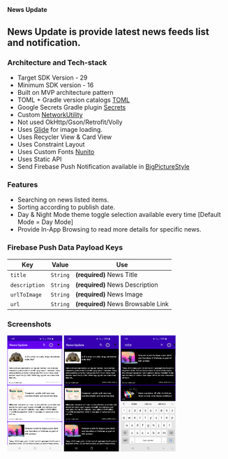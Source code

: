 ## <h4>News Update</h4>

## News Update is provide latest news feeds list and notification.

### Architecture and Tech-stack
* Target SDK Version - 29
* Minimum SDK version - 16
* Built on MVP architecture pattern
* TOML + Gradle version catalogs [TOML](https://funkymuse.dev/posts/toml-gradle)
* Google Secrets Gradle plugin [Secrets](https://developers.google.com/maps/documentation/android-sdk/secrets-gradle-plugin,https://github.com/google/secrets-gradle-plugin)
* Custom [NetworkUtility](https://github.com/rahulsinghfaujdar/NewsDetail/blob/main/app/src/main/java/com/newsdetail/network/NetworkAdapter.java)
* Not used OkHttp/Gson/Retrofit/Volly
* Uses [Glide](https://github.com/bumptech/glide) for image loading.
* Uses Recycler View & Card View
* Uses Constraint Layout
* Uses Custom Fonts [Nunito](https://github.com/rahulsinghfaujdar/NewsDetail/tree/main/app/src/main/res/font)
* Uses Static API
* Send Firebase Push Notification available in [BigPictureStyle](https://github.com/rahulsinghfaujdar/NewsDetail/blob/main/app/src/main/java/com/newsdetail/utility/Firebase/NotificationTemplateUtility.java)

### Features
* Searching on news listed items.
* Sorting according to publish date.
* Day & Night Mode theme toggle selection available every time [Default Mode = Day Mode]
* Provide In-App Browsing to read more details for specific news.

### Firebase Push Data Payload Keys
| Key | Value | Use | 
| --- | --- | --- |
| `title` | `String` | **(required)**  News Title
| `description` | `String` | **(required)**  News Description 
| `urlToImage` | `String` | **(required)**  News Image
| `url` | `String` | **(required)**  News Browsable Link

### Screenshots
<img src="https://github.com/rahulsinghfaujdar/NewsDetail/blob/main/screenshots/Screenshot_20221006_130541.png" width="25%"></img> <img src="https://github.com/rahulsinghfaujdar/NewsDetail/blob/main/screenshots/Screenshot_20221006_130620.png" width="25%"></img> <img src="https://github.com/rahulsinghfaujdar/NewsDetail/blob/main/screenshots/Screenshot_20221006_130653.png" width="25%"></img>
